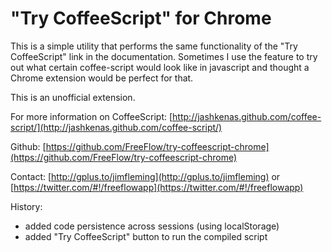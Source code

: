 "Try CoffeeScript" for Chrome
===========================

This is a simple utility that performs the same functionality of the "Try CoffeeScript" link in the documentation. Sometimes I use the feature to try out what certain coffee-script would look like in javascript and thought a Chrome extension would be perfect for that.

This is an unofficial extension.

For more information on CoffeeScript: [http://jashkenas.github.com/coffee-script/](http://jashkenas.github.com/coffee-script/)

Github: [https://github.com/FreeFlow/try-coffeescript-chrome](https://github.com/FreeFlow/try-coffeescript-chrome)

Contact: [http://gplus.to/jimfleming](http://gplus.to/jimfleming) or [https://twitter.com/#!/freeflowapp](https://twitter.com/#!/freeflowapp)

History:
- added code persistence across sessions (using localStorage)
- added "Try CoffeeScript" button to run the compiled script
